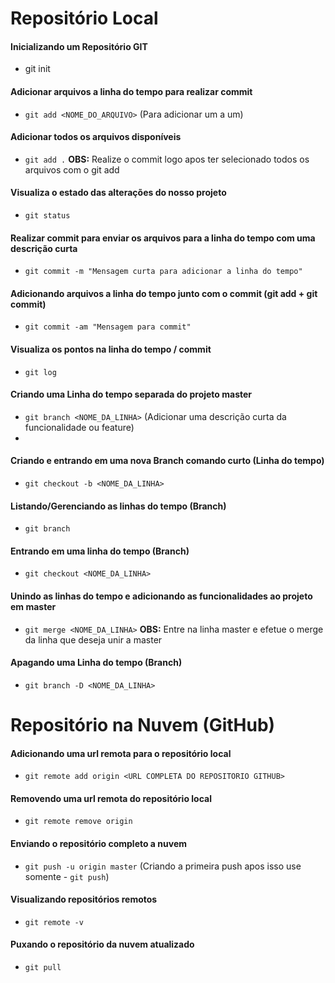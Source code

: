 # Repositório Local
#### Inicializando um Repositório GIT
 - git init

#### Adicionar arquivos a linha do tempo para realizar commit
 - `git add <NOME_DO_ARQUIVO>` (Para adicionar um a um)

#### Adicionar todos os arquivos disponíveis
 - `git add .`
 **OBS:** Realize o commit logo apos ter selecionado todos os arquivos com o git add

#### Visualiza o estado das alterações do nosso projeto
 - `git status`

#### Realizar commit para enviar os arquivos para a linha do tempo com uma descrição curta
 - `git commit -m "Mensagem curta para adicionar a linha do tempo"`

#### Adicionando arquivos a linha do tempo junto com o commit (git add + git commit)
 - `git commit -am "Mensagem para commit"`

#### Visualiza os pontos na linha do tempo / commit
 - `git log`

#### Criando uma Linha do tempo separada do projeto master
 - `git branch <NOME_DA_LINHA>` (Adicionar uma descrição curta da funcionalidade ou feature)
 - 
#### Criando e entrando em uma nova Branch comando curto (Linha do tempo)
 - `git checkout -b <NOME_DA_LINHA>`

#### Listando/Gerenciando as linhas do tempo (Branch)
 - `git branch`
  
#### Entrando em uma linha do tempo (Branch)
 - `git checkout <NOME_DA_LINHA>`

#### Unindo as linhas do tempo e adicionando as funcionalidades ao projeto em master
 - `git merge <NOME_DA_LINHA>`
**OBS:** Entre na linha master e efetue o merge da linha que deseja unir a master

#### Apagando uma Linha do tempo (Branch)
 - `git branch -D <NOME_DA_LINHA>`

# Repositório na Nuvem (GitHub)
#### Adicionando uma url remota para o repositório local
 - `git remote add origin <URL COMPLETA DO REPOSITORIO GITHUB>`

#### Removendo uma url remota do repositório local
 - `git remote remove origin`

#### Enviando o repositório completo a nuvem
 - `git push -u origin master` (Criando a primeira push apos isso use somente - `git push`)

#### Visualizando repositórios remotos
 - `git remote -v`

#### Puxando o repositório da nuvem atualizado
 - `git pull`
